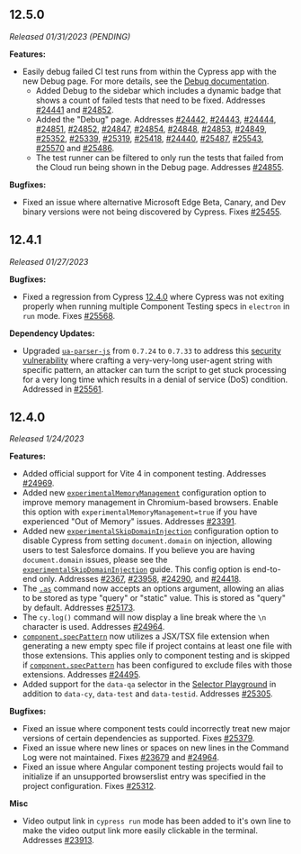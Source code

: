  <!-- See the ../guides/writing-the-cypress-changelog.md for details on writing the changelog. -->

## 12.5.0

_Released 01/31/2023 (PENDING)_

**Features:**

- Easily debug failed CI test runs from within the Cypress app with the new Debug page. For more details, see the [Debug documentation](https://on.cypress.io/debug-page).
  - Added Debug to the sidebar which includes a dynamic badge that shows a count of failed tests that need to be fixed. Addresses [#24441](https://github.com/cypress-io/cypress/issues/24441) and [#24852](https://github.com/cypress-io/cypress/issues/24852).
  - Added the "Debug" page. Addresses
[#24442](https://github.com/cypress-io/cypress/issues/24442),
[#24443](https://github.com/cypress-io/cypress/issues/24443),
[#24444](https://github.com/cypress-io/cypress/issues/24444),
[#24851](https://github.com/cypress-io/cypress/issues/24851),
[#24852](https://github.com/cypress-io/cypress/issues/24852),
[#24847](https://github.com/cypress-io/cypress/issues/24847),
[#24854](https://github.com/cypress-io/cypress/issues/24854),
[#24848](https://github.com/cypress-io/cypress/issues/24848),
[#24853](https://github.com/cypress-io/cypress/issues/24853),
[#24849](https://github.com/cypress-io/cypress/issues/24849),
[#25352](https://github.com/cypress-io/cypress/issues/25352),
[#25339](https://github.com/cypress-io/cypress/issues/25339),
[#25319](https://github.com/cypress-io/cypress/issues/25319),
[#25418](https://github.com/cypress-io/cypress/issues/25418),
[#24440](https://github.com/cypress-io/cypress/issues/24440),
[#25487](https://github.com/cypress-io/cypress/issues/25487),
[#25543](https://github.com/cypress-io/cypress/issues/25543),
[#25570](https://github.com/cypress-io/cypress/issues/25570) and
[#25486](https://github.com/cypress-io/cypress/issues/25486).
  - The test runner can be filtered to only run the tests that failed from the Cloud run being shown in the Debug page. Addresses [#24855](https://github.com/cypress-io/cypress/issues/24855).

**Bugfixes:**

- Fixed an issue where alternative Microsoft Edge Beta, Canary, and Dev binary versions were not being discovered by Cypress. 
  Fixes [#25455](https://github.com/cypress-io/cypress/issues/25455).

## 12.4.1

_Released 01/27/2023_

**Bugfixes:**

- Fixed a regression from Cypress [12.4.0](https://docs.cypress.io/guides/references/changelog#12-4-0) where Cypress was not exiting properly when running multiple Component Testing specs in `electron` in `run` mode. Fixes [#25568](https://github.com/cypress-io/cypress/issues/25568).

**Dependency Updates:**

- Upgraded [`ua-parser-js`](https://github.com/faisalman/ua-parser-js) from `0.7.24` to `0.7.33` to address this [security vulnerability](https://github.com/faisalman/ua-parser-js/security/advisories/GHSA-fhg7-m89q-25r3) where crafting a very-very-long user-agent string with specific pattern, an attacker can turn the script to get stuck processing for a very long time which results in a denial of service (DoS) condition. Addressed in [#25561](https://github.com/cypress-io/cypress/pull/25561).

## 12.4.0

_Released 1/24/2023_

**Features:**

- Added official support for Vite 4 in component testing. Addresses
  [#24969](https://github.com/cypress-io/cypress/issues/24969).
- Added new
  [`experimentalMemoryManagement`](/guides/references/experiments#Configuration)
  configuration option to improve memory management in Chromium-based browsers.
  Enable this option with `experimentalMemoryManagement=true` if you have
  experienced "Out of Memory" issues. Addresses
  [#23391](https://github.com/cypress-io/cypress/issues/23391).
- Added new
  [`experimentalSkipDomainInjection`](/guides/references/experiments#Experimental-Skip-Domain-Injection)
  configuration option to disable Cypress from setting `document.domain` on
  injection, allowing users to test Salesforce domains. If you believe you are
  having `document.domain` issues, please see the
  [`experimentalSkipDomainInjection`](/guides/references/experiments#Experimental-Skip-Domain-Injection)
  guide. This config option is end-to-end only. Addresses
  [#2367](https://github.com/cypress-io/cypress/issues/2367),
  [#23958](https://github.com/cypress-io/cypress/issues/23958),
  [#24290](https://github.com/cypress-io/cypress/issues/24290), and
  [#24418](https://github.com/cypress-io/cypress/issues/24418).
- The [`.as`](/api/commands/as) command now accepts an options argument,
  allowing an alias to be stored as type "query" or "static" value. This is
  stored as "query" by default. Addresses
  [#25173](https://github.com/cypress-io/cypress/issues/25173).
- The `cy.log()` command will now display a line break where the `\n` character
  is used. Addresses
  [#24964](https://github.com/cypress-io/cypress/issues/24964).
- [`component.specPattern`](/guides/references/configuration#component) now
  utilizes a JSX/TSX file extension when generating a new empty spec file if
  project contains at least one file with those extensions. This applies only to
  component testing and is skipped if
  [`component.specPattern`](/guides/references/configuration#component) has been
  configured to exclude files with those extensions. Addresses
  [#24495](https://github.com/cypress-io/cypress/issues/24495).
- Added support for the `data-qa` selector in the
  [Selector Playground](guides/core-concepts/cypress-app#Selector-Playground) in
  addition to `data-cy`, `data-test` and `data-testid`. Addresses
  [#25305](https://github.com/cypress-io/cypress/issues/25305).

**Bugfixes:**

- Fixed an issue where component tests could incorrectly treat new major
  versions of certain dependencies as supported. Fixes
  [#25379](https://github.com/cypress-io/cypress/issues/25379).
- Fixed an issue where new lines or spaces on new lines in the Command Log were
  not maintained. Fixes
  [#23679](https://github.com/cypress-io/cypress/issues/23679) and
  [#24964](https://github.com/cypress-io/cypress/issues/24964).
- Fixed an issue where Angular component testing projects would fail to
  initialize if an unsupported browserslist entry was specified in the project
  configuration. Fixes
  [#25312](https://github.com/cypress-io/cypress/issues/25312).

**Misc**

- Video output link in `cypress run` mode has been added to it's own line to
  make the video output link more easily clickable in the terminal. Addresses
  [#23913](https://github.com/cypress-io/cypress/issues/23913).
